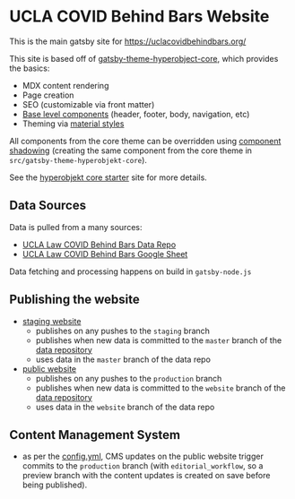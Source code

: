 # UCLA COVID Behind Bars Website

This is the main gatsby site for https://uclacovidbehindbars.org/

This site is based off of [gatsby-theme-hyperobject-core](https://github.com/Hyperobjekt/gatsby-theme-hyperobjekt), which provides the basics:

- MDX content rendering
- Page creation
- SEO (customizable via front matter)
- [Base level components](https://github.com/Hyperobjekt/gatsby-theme-hyperobjekt/tree/main/themes/gatsby-theme-hyperobjekt-core/src/components) (header, footer, body, navigation, etc)
- Theming via [material styles](https://material-ui.com/styles/basics/)

All components from the core theme can be overridden using [component shadowing](https://www.gatsbyjs.com/blog/2019-04-29-component-shadowing/) (creating the same component from the core theme in `src/gatsby-theme-hyperobjekt-core`).

See the [hyperobjekt core starter](https://gatsby-starter-hyperobjekt.netlify.app/) site for more details.

## Data Sources

Data is pulled from a many sources:

- [UCLA Law COVID Behind Bars Data Repo](https://github.com/uclalawcovid19behindbars/data)
- [UCLA Law COVID Behind Bars Google Sheet](https://docs.google.com/spreadsheets/d/1X6uJkXXS-O6eePLxw2e4JeRtM41uPZ2eRcOA_HkPVTk/edit#gid=1641553906)

Data fetching and processing happens on build in `gatsby-node.js`

## Publishing the website

- [staging website](https://staging--covid-19-behind-bars.netlify.app/)
  - publishes on any pushes to the `staging` branch
  - publishes when new data is committed to the `master` branch of the [data repository](https://github.com/uclalawcovid19behindbars/data)
  - uses data in the `master` branch of the data repo
- [public website](https://uclacovidbehindbars.org/)
  - publishes on any pushes to the `production` branch
  - publishes when new data is committed to the `website` branch of the [data repository](https://github.com/uclalawcovid19behindbars/data)
  - uses data in the `website` branch of the data repo

## Content Management System

- as per the [config.yml](https://github.com/Hyperobjekt/covid-19-behind-bars/blob/production/packages/gatsby-ucla-site/static/admin/config.yml), CMS updates on the public website trigger commits to the `production` branch (with `editorial_workflow`, so a preview branch with the content updates is created on save before being published). 
